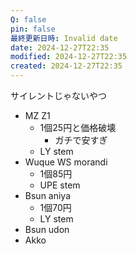 ```yaml
---
Q: false
pin: false
最終更新日時: Invalid date
date: 2024-12-27T22:35
modified: 2024-12-27T22:35
created: 2024-12-27T22:35
---
```

サイレントじゃないやつ

  

- MZ Z1
    - 1個25円と価格破壊
        - ガチで安すぎ
    - LY stem
- Wuque WS morandi
    - 1個85円
    - UPE stem
- Bsun aniya
    - 1個70円
    - LY stem
- Bsun udon
- Akko